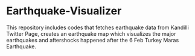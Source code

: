 # Earthquake-Visualizer
This repository includes codes that fetches earthquake data from Kandilli Twitter Page, creates an earthquake map which visualizes the major earthquakes and aftershocks happened after the 6 Feb Turkey Maras Earthquake.

